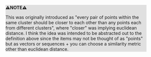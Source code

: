 <div style="margin:2em; background-color: #e0e0e0;">

<strong>⚠️NOTE️️️⚠️</strong>

This was originally introduced as "every pair of points within the same cluster should be closer to each other than any points each from different clusters", where "closer" was implying euclidean distance. I think the idea was intended to be abstracted out to the definition above since the items may not be thought of as "points" but as vectors or sequences + you can choose a similarity metric other than euclidean distance.
</div>


